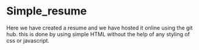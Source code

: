 # Simple_resume
Here we have created a resume and we have hosted it online using the git hub. this is done by using simple HTML without the help of any styling of css or  javascript. 
